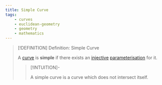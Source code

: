 ```yaml
---
title: Simple Curve
tags:
    - curves
    - euclidean-geometry
    - geometry
    - mathematics
---
```


>[!DEFINITION] Definition: Simple Curve
>
>A [curve](./index.md) is **simple** if there exists an [injective](../../../Analysis/Functions/Types%20of%20Functions/Injection.md) [parameterisation](../../../Analysis/Real%20Analysis/Real%20Vector%20Functions/Parametric%20Curves/Parametric%20Curve.md) for it.
>
>>[!INTUITION]-
>>
>>A simple curve is a curve which does not intersect itself.
>>
>